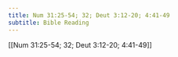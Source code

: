 ```yaml
---
title: Num 31:25-54; 32; Deut 3:12-20; 4:41-49
subtitle: Bible Reading
---
```


[[Num 31:25-54; 32; Deut 3:12-20; 4:41-49]]